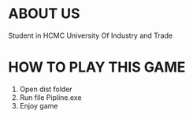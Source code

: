 # ABOUT US

Student in HCMC University Of Industry and Trade

# HOW TO PLAY THIS GAME

1. Open dist folder
2. Run file Pipline.exe
3. Enjoy game

